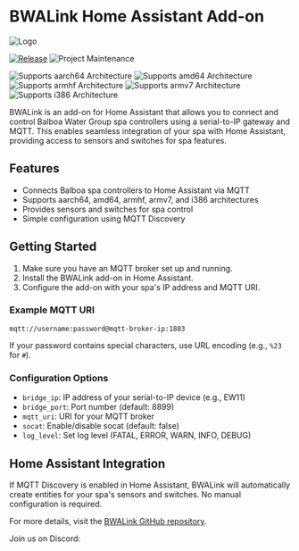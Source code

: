 # BWALink Home Assistant Add-on

![Logo][logo]

[![Release][release-shield]][release] ![Project Maintenance][maintenance-shield]

![Supports aarch64 Architecture][aarch64-shield]
![Supports amd64 Architecture][amd64-shield]
![Supports armhf Architecture][armhf-shield]
![Supports armv7 Architecture][armv7-shield]
![Supports i386 Architecture][i386-shield]

BWALink is an add-on for Home Assistant that allows you to connect and control Balboa Water Group spa controllers using a serial-to-IP gateway and MQTT. This enables seamless integration of your spa with Home Assistant, providing access to sensors and switches for spa features.

## Features
- Connects Balboa spa controllers to Home Assistant via MQTT
- Supports aarch64, amd64, armhf, armv7, and i386 architectures
- Provides sensors and switches for spa control
- Simple configuration using MQTT Discovery

## Getting Started
1. Make sure you have an MQTT broker set up and running.
2. Install the BWALink add-on in Home Assistant.
3. Configure the add-on with your spa's IP address and MQTT URI.

### Example MQTT URI
```
mqtt://username:password@mqtt-broker-ip:1883
```
If your password contains special characters, use URL encoding (e.g., `%23` for `#`).

### Configuration Options
- `bridge_ip`: IP address of your serial-to-IP device (e.g., EW11)
- `bridge_port`: Port number (default: 8899)
- `mqtt_uri`: URI for your MQTT broker
- `socat`: Enable/disable socat (default: false)
- `log_level`: Set log level (FATAL, ERROR, WARN, INFO, DEBUG)

## Home Assistant Integration
If MQTT Discovery is enabled in Home Assistant, BWALink will automatically create entities for your spa's sensors and switches. No manual configuration is required.

For more details, visit the [BWALink GitHub repository](https://github.com/dogtreatfairy/bwalink).

[logo]: https://github.com/dogtreatfairy/bwalink/raw/main/bwalink/icon.png
[aarch64-shield]: https://img.shields.io/badge/aarch64-yes-green.svg
[amd64-shield]: https://img.shields.io/badge/amd64-yes-green.svg
[armhf-shield]: https://img.shields.io/badge/armhf-yes-green.svg
[armv7-shield]: https://img.shields.io/badge/armv7-yes-green.svg
[i386-shield]: https://img.shields.io/badge/i386-yes-green.svg
[maintenance-shield]: https://img.shields.io/maintenance/yes/2025.svg
[release-shield]: https://img.shields.io/badge/version-v2025.7.1-blue.svg
[release]: https://github.com/dogtreatfairy/bwalink/releases/tag/2025.7.1

Join us on Discord:

<a target="_blank" href="https://discord.gg/5wjQ2asb64"><img src="https://dcbadge.limes.pink/api/server/5wjQ2asb64" alt="" /></a>